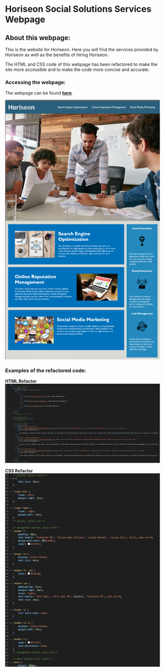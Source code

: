 # Horiseon Social Solutions Services Webpage

## About this webpage:
This is the website for Horiseon. Here you will find the services provided by Horiseon as well as the benefits of hiring Horiseon.

The HTML and CSS code of this webpage has been refactored to make the site more accessible and to make the code more concise and accurate.

### Accessing the webpage:

The webpage can be found **[here](https://tchestnut85.github.io/horiseon-marketing/)**.

<img src="./assets/screenshots/webpage.PNG"/>


### Examples of the refactored code:

**HTML Refactor**
<img src="./assets/screenshots/refactor-1.PNG"/>

**CSS Refactor**
<img src="./assets/screenshots/refactor-3.PNG"/>